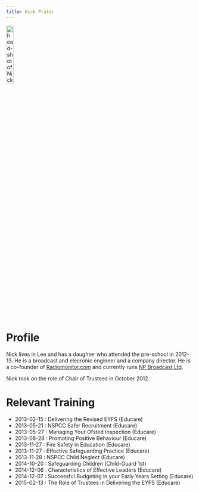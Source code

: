 ```yaml
---
title: Nick Prater
---
```


<img src="/trustees/20140630-Nick_Prater-head-scale.JPG" width="20%" alt="head-shot of Nick Prater" />

# Profile #

Nick lives in Lee and has a daughter who attended the pre-school in 2012-13. He is a 
broadcast and elecronic engineer and a company director. He is a co-founder of 
[Radiomonitor.com](http://radiomonitor.com) and currently runs [NP Broadcast Ltd](http://www.npbroadcast.com).

Nick took on the role of Chair of Trustees in October 2012.

# Relevant Training #
* 2013-02-15 : Delivering the Revised EYFS (Educare)
* 2013-05-21 : NSPCC Safer Recruitment (Educare)
* 2013-05-27 : Managing Your Ofsted Inspection (Educare)
* 2013-08-28 : Promoting Positive Behaviour (Educare)
* 2013-11-27 : Fire Safety in Education (Educare)
* 2013-11-27 : Effective Safeguarding Practice (Educare)
* 2013-11-28 : NSPCC Child Neglect (Educare)
* 2014-10-20 : Safeguarding Children (Child-Guard 1st)
* 2014-12-06 : Characteristics of Effective Leaders (Educare)
* 2014-12-07 : Successful Budgeting in your Early Years Setting (Educare)
* 2015-02-13 : The Role of Trustees in Delivering the EYFS (Educare)

